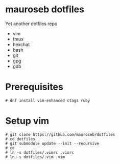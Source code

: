 # mauroseb dotfiles
Yet another dotfiles repo

 - vim
 - tmux
 - hexchat
 - bash
 - git
 - gpg
 - gdb

# Prerequisites

~~~
# dnf install vim-enhanced ctags ruby
~~~ 
# Setup vim

~~~
# git clone https://github.com/mauroseb/dotfiles
# cd dotfiles
# git submodule update --init --recursive
# cd
# ln -s dotfiles/.vimrc .vimrc
# ln -s dotfiles/.vim .vim
~~~
